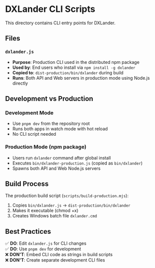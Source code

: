 # DXLander CLI Scripts

This directory contains CLI entry points for DXLander.

## Files

### `dxlander.js`
- **Purpose**: Production CLI used in the distributed npm package
- **Used by**: End users who install via `npm install -g dxlander`
- **Copied to**: `dist-production/bin/dxlander` during build
- **Runs**: Both API and Web servers in production mode using Node.js directly

## Development vs Production

### Development Mode
- Use `pnpm dev` from the repository root
- Runs both apps in watch mode with hot reload
- No CLI script needed

### Production Mode (npm package)
- Users run `dxlander` command after global install
- Executes `bin/dxlander-production.js` (copied as `bin/dxlander`)
- Spawns both API and Web Node.js servers

## Build Process

The production build script (`scripts/build-production.mjs`):
1. Copies `bin/dxlander.js` → `dist-production/bin/dxlander`
2. Makes it executable (chmod +x)
3. Creates Windows batch file `dxlander.cmd`

## Best Practices

✅ **DO**: Edit `dxlander.js` for CLI changes  
✅ **DO**: Use `pnpm dev` for development  
❌ **DON'T**: Embed CLI code as strings in build scripts  
❌ **DON'T**: Create separate development CLI files
